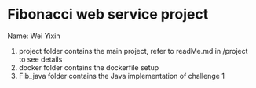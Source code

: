 # Fibonacci web service project

Name: Wei Yixin

1. project folder contains the main project, refer to readMe.md in /project to see details
2. docker folder contains the dockerfile setup
3. Fib_java folder contains the Java implementation of challenge 1